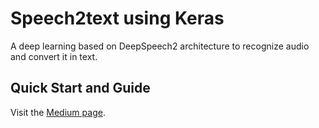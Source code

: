 # Speech2text using Keras

A deep learning based on DeepSpeech2 architecture to recognize audio and convert it in text.

## Quick Start and Guide

Visit the [Medium page](https://medium.com/@fortes.arthur/hands-on-speech-recognition-engine-with-keras-and-python).
